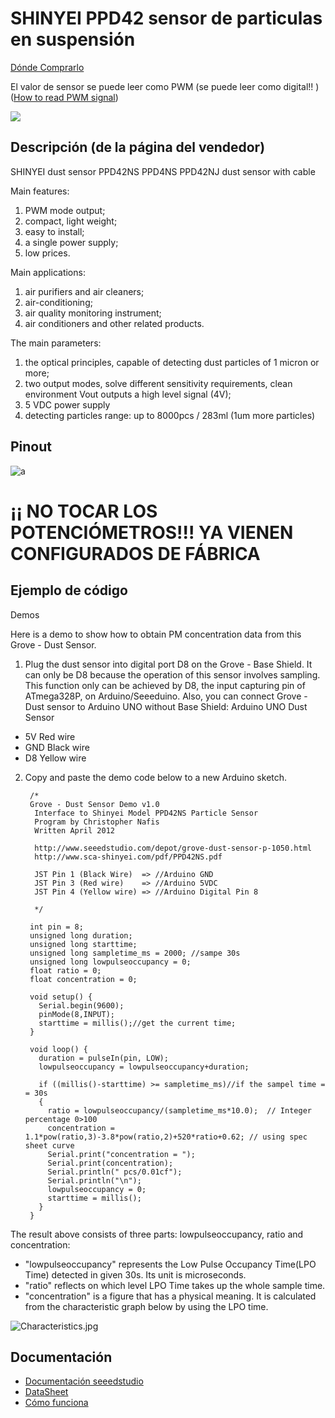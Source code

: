 # SHINYEI PPD42 sensor de particulas en suspensión

[Dónde Comprarlo](https://es.aliexpress.com/item/SHINYEI-dust-sensor-PPD42NS-PPD4NS-PPD42NJ-dust-sensor-with-cable/32305336628.html?spm=2114.13010608.0.0.BrP51G&detailNewVersion=&categoryId=523)

El valor de sensor se puede leer como  PWM (se puede leer como digital!! ) ([How to read PWM signal](http://www.benripley.com/diy/arduino/three-ways-to-read-a-pwm-signal-with-arduino/))

![](https://ae01.alicdn.com/kf/HTB1MSx0HpXXXXcIXVXXq6xXFXXX3/220667657/HTB1MSx0HpXXXXcIXVXXq6xXFXXX3.jpg?size=157456&height=750&width=1000&hash=430f15c763a3fbbfffd49bbbfc82cf10)

## Descripción (de la página del vendedor)

SHINYEI dust sensor PPD42NS PPD4NS PPD42NJ dust sensor with cable

Main features:

1. PWM mode output;
2. compact, light weight;
3. easy to install;
4. a single power supply;
5. low prices.

Main applications:

1. air purifiers and air cleaners;
2. air-conditioning;
3. air quality monitoring instrument;
4. air conditioners and other related products.

The main parameters:

1. the optical principles, capable of detecting dust particles of 1 micron or more;
2. two output modes, solve different sensitivity requirements, clean environment Vout outputs a high level signal (4V);
3. 5 VDC power supply
4. detecting particles range: up to 8000pcs / 283ml (1um more particles)

## Pinout

![a](https://imvec.tech/wp-content/uploads/2016/09/LeptosSteps012-1024x768.jpg)

# ¡¡ NO TOCAR LOS POTENCIÓMETROS!!! YA VIENEN CONFIGURADOS DE FÁBRICA

## Ejemplo de código

Demos

Here is a demo to show how to obtain PM concentration data from this Grove - Dust Sensor.

1. Plug the dust sensor into digital port D8 on the Grove - Base Shield. It can only be D8 because the operation of this sensor involves sampling. This function only can be achieved by D8, the input capturing pin of ATmega328P, on Arduino/Seeeduino.
Also, you can connect Grove - Dust sensor to Arduino UNO without Base Shield:
Arduino UNO	Dust Sensor

  * 5V	Red wire
  * GND	Black wire
  * D8	Yellow wire

2. Copy and paste the demo code below to a new Arduino sketch.

        /*
        Grove - Dust Sensor Demo v1.0
         Interface to Shinyei Model PPD42NS Particle Sensor
         Program by Christopher Nafis
         Written April 2012

         http://www.seeedstudio.com/depot/grove-dust-sensor-p-1050.html
         http://www.sca-shinyei.com/pdf/PPD42NS.pdf

         JST Pin 1 (Black Wire)  => //Arduino GND
         JST Pin 3 (Red wire)    => //Arduino 5VDC
         JST Pin 4 (Yellow wire) => //Arduino Digital Pin 8

         */

        int pin = 8;
        unsigned long duration;
        unsigned long starttime;
        unsigned long sampletime_ms = 2000; //sampe 30s
        unsigned long lowpulseoccupancy = 0;
        float ratio = 0;
        float concentration = 0;

        void setup() {
          Serial.begin(9600);
          pinMode(8,INPUT);
          starttime = millis();//get the current time;
        }

        void loop() {
          duration = pulseIn(pin, LOW);
          lowpulseoccupancy = lowpulseoccupancy+duration;

          if ((millis()-starttime) >= sampletime_ms)//if the sampel time = = 30s
          {
            ratio = lowpulseoccupancy/(sampletime_ms*10.0);  // Integer percentage 0>100
            concentration = 1.1*pow(ratio,3)-3.8*pow(ratio,2)+520*ratio+0.62; // using spec sheet curve
            Serial.print("concentration = ");
            Serial.print(concentration);
            Serial.println(" pcs/0.01cf");
            Serial.println("\n");
            lowpulseoccupancy = 0;
            starttime = millis();
          }
        }


The result above consists of three parts: lowpulseoccupancy, ratio and concentration:

* "lowpulseoccupancy" represents the Low Pulse Occupancy Time(LPO Time) detected in given 30s. Its unit is microseconds.
* "ratio" reflects on which level LPO Time takes up the whole sample time.
* "concentration" is a figure that has a physical meaning. It is calculated from the characteristic graph below by using the LPO time.

![Characteristics.jpg ](http://wiki.seeedstudio.com/images/thumb/1/1f/Characteristics.jpg/600px-Characteristics.jpg)


## Documentación

* [Documentación seeedstudio](http://wiki.seeedstudio.com/wiki/Grove_-_Dust_sensor)
* [DataSheet](http://www.seeedstudio.com/wiki/images/4/4c/Grove_-_Dust_sensor.pdf)
* [Cómo funciona](http://takingspace.org/wp-content/uploads/ShinyeiPPD42NS_Deconstruction_TracyAllen.pdf)
